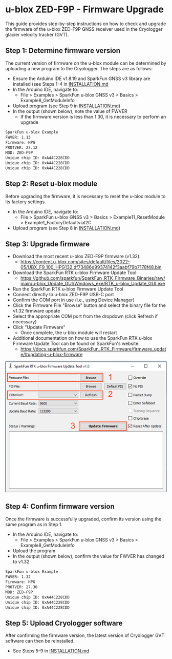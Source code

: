 # u-blox ZED-F9P - Firmware Upgrade
This guide provides step-by-step instructions on how to check and upgrade the firmware of the u-blox ZED-F9P GNSS receiver used in the Cryologger glacier velocity tracker (GVT).

## Step 1: Determine firmware version
The current version of firmware on the u-blox module can be determined by uploading a new program to the Cryologger. The steps are as follows:
* Ensure the Arduino IDE v1.8.19 and SparkFun GNSS v3 library are installed (see Steps 1-4 in [INSTALLATION.md](/Documentation/INSTALLATION.md)
* In the Arduino IDE, navigate to:
  * File > Examples > SparkFun u-blox GNSS v3 > Basics > Example8_GetModuleInfo
* Upload program (see Step 9 in [INSTALLATION.md](/Documentation/INSTALLATION.md))
* In the output (shown below), note the value of FWVER
  * If the firmware version is less than 1.30, it is necessary to perform an upgrade
```
SparkFun u-blox Example
FWVER: 1.13
Firmware: HPG
PROTVER: 27.12
MOD: ZED-F9P
Unique chip ID: 0xA44C228CDD
Unique chip ID: 0xA44C228CDD
Unique chip ID: 0xA44C228CDD
```

## Step 2: Reset u-blox module
Before upgrading the firmware, it is necessary to reset the u-blox module to its factory settings.
* In the Arduino IDE, navigate to:
  * File > SparkFun u-blox GNSS v3 > Basics > Example11_ResetModule > Example1_FactoryDefaultviaI2C
* Upload program (see Step 8 in [INSTALLATION.md](/Documentation/INSTALLATION.md))

## Step 3: Upgrade firmware
* Download the most recent u-blox ZED-F9P firmware (v1.32):
  * https://content.u-blox.com/sites/default/files/2022-05/UBX_F9_100_HPG132.df73486d99374142f3aabf79b7178f48.bin
* Download the SparkFun RTK u-blox Firmware Update Tool:
  * https://github.com/sparkfun/SparkFun_RTK_Firmware_Binaries/raw/main/u-blox_Update_GUI/Windows_exe/RTK_u-blox_Update_GUI.exe
* Run the SparkFun RTK u-blox Firmware Update Tool
* Connect directly to u-blox ZED-F9P USB-C port 
* Confirm the COM port in use (i.e., using Device Manager)
* Click the Firmware File "Browse" button and select the binary file for the v1.32 firmware update
* Select the appropriate COM port from the dropdown (click Refresh if necessary)
* Click "Update Firmware"
  * Once complete, the u-blox module will restart
* Additional documentation on how to use the SparkFun RTK u-blox Firmware Update Tool can be found on SparkFun's website:
  * https://docs.sparkfun.com/SparkFun_RTK_Firmware/firmware_update/#updating-u-blox-firmware

![image](/Images/sparkfun-rtk-update-tool.png)

## Step 4: Confirm firmware version
Once the firmware is successfully upgraded, confirm its version using the same program as in Step 1.
* In the Arduino IDE, navigate to:
  * File > Examples > SparkFun u-blox GNSS v3 > Basics > Example8_GetModuleInfo
* Upload the program
* In the output (shown below), confirm the value for FWVER has changed to v1.32
```
SparkFun u-blox Example
FWVER: 1.32
Firmware: HPG
PROTVER: 27.30
MOD: ZED-F9P
Unique chip ID: 0xA44C228CDD
Unique chip ID: 0xA44C228CDD
Unique chip ID: 0xA44C228CDD
```
## Step 5: Upload Cryologger software
After confirming the firmware version, the latest version of Cryologger GVT software can then be reinstalled.
* See Steps 5-9 in [INSTALLATION.md](/Documentation/INSTALLATION.md)
